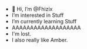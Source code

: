 - 👋 Hi, I’m @Fhizix 
- I’m interested in Stuff
- I’m currently learning Stuff
- AAAAAAAAAAAAAAAAAAA
- I'm lost.
- I also really like Amber.
